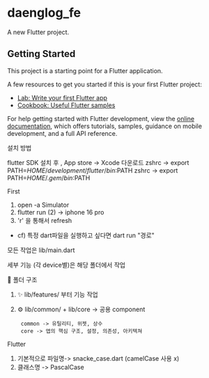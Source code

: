 # daenglog_fe

A new Flutter project.

## Getting Started

This project is a starting point for a Flutter application.

A few resources to get you started if this is your first Flutter project:

- [Lab: Write your first Flutter app](https://docs.flutter.dev/get-started/codelab)
- [Cookbook: Useful Flutter samples](https://docs.flutter.dev/cookbook)

For help getting started with Flutter development, view the
[online documentation](https://docs.flutter.dev/), which offers tutorials,
samples, guidance on mobile development, and a full API reference.

설치 방법

flutter SDK 설치 후 , App store -> Xcode 다운로드
zshrc -> export PATH=$HOME/development/flutter/bin:$PATH
zshrc -> export PATH=$HOME/.gem/bin:$PATH

First
1. open -a Simulator
2. flutter run (2) -> iphone 16 pro
3. 'r' 을 통해서 refresh
- cf) 특정 dart파일을 실행하고 싶다면 dart run "경로"

모든 작업은
lib/main.dart 

세부 기능 (각 device별)은 해당 폴더에서 작업

📁 폴더 구조
1. ✨ lib/features/ 부터 기능 작업
2. ⚙️ lib/common/ + lib/core -> 공용 component

        common -> 유틸리티, 위젯, 상수
        core -> 앱의 핵심 구조, 설정, 의존성, 아키텍쳐
    
Flutter 
1. 기본적으로 파일명->  snacke_case.dart (camelCase 사용 x)
2. 클래스명 -> PascalCase
